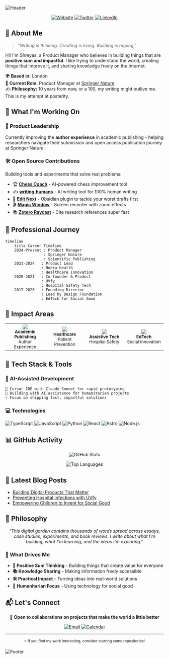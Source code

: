 
![Header](https://capsule-render.vercel.app/api?type=waving&color=gradient&customColorList=6&height=180&section=header&text=Shreyas%20Prakash&fontSize=42&fontColor=fff&animation=fadeIn&fontAlignY=32&desc=Building%20things%20that%20improve%20the%20world&descAlignY=51&descAlign=center)

<div align="center">
  
[![Website](https://img.shields.io/badge/Website-shreyasprakash.com-blue?style=for-the-badge&logo=safari&logoColor=white)](https://www.shreyasprakash.com)
[![Twitter](https://img.shields.io/badge/Twitter-@shreyasprakash-1DA1F2?style=for-the-badge&logo=twitter&logoColor=white)](https://twitter.com/shreyasmakes)
[![LinkedIn](https://img.shields.io/badge/LinkedIn-shreyasprakash-0077B5?style=for-the-badge&logo=linkedin&logoColor=white)](https://linkedin.com/in/shreyasprakash)


</div>

## 👋 About Me

> *"Writing is thinking. Creating is living. Building is hoping."*

Hi! I'm Shreyas, a Product Manager who believes in building things that are **positive sum and impactful**. I like trying to understand the world, creating things that improve it, and sharing knowledge freely on the Internet.

🌍 **Based in:** London  
🎯 **Current Role:** Product Manager at [Springer Nature](https://www.springernature.com/gp)  
✍️ **Philosophy:** 10 years from now, or a 100, my writing might outlive me. This is my attempt at posterity.

## 🚀 What I'm Working On

### 🏢 Product Leadership
Currently improving the **author experience** in academic publishing - helping researchers navigate their submission and open access publication journey at Springer Nature.

### 🛠️ Open Source Contributions
Building tools and experiments that solve real problems:

- 🏆 **[Chess Coach](https://chesscoach-one.vercel.app/)** - AI-powered chess improvement tool
- ✍️ **[writing.humans](https://github.com/shreyas-makes/writing.humans)** - AI writing tool for 100% human writing
- 📝 **[Edit Next](https://github.com/shreyas-makes/editnext-plugin)** - Obsidian plugin to tackle your worst drafts first
- 🎬 **[Magic Window](https://github.com/shreyas-makes/magic-window)** - Screen recorder with zoom effects
- 📚 **[Zotero Raycast](https://github.com/shreyas-makes/zotero-raycast)** - Cite research references super fast

## 💼 Professional Journey

```mermaid
timeline
    title Career Timeline
    2024-Present : Product Manager
                 : Springer Nature
                 : Scientific Publishing
    2021-2024   : Product Lead
                : Noora Health
                : Healthcare Innovation
    2020-2021   : Co-founder & Product
                : UVfy
                : Hospital Safety Tech
    2017-2020   : Founding Director
                : Lead by Design Foundation
                : EdTech for Social Good
```

## 🎯 Impact Areas

<table>
<tr>
<td align="center" width="25%">
<img src="https://img.shields.io/badge/Scientific-Publishing-blue?style=for-the-badge&logo=academia&logoColor=white"/>
<br><sub><b>Academic Publishing</b><br>Author Experience</sub>
</td>
<td align="center" width="25%">
<img src="https://img.shields.io/badge/Healthcare-Innovation-red?style=for-the-badge&logo=heart&logoColor=white"/>
<br><sub><b>Healthcare</b><br>Patient Prevention</sub>
</td>
<td align="center" width="25%">
<img src="https://img.shields.io/badge/Assistive-Technology-green?style=for-the-badge&logo=accessibility&logoColor=white"/>
<br><sub><b>Assistive Tech</b><br>Hospital Safety</sub>
</td>
<td align="center" width="25%">
<img src="https://img.shields.io/badge/Educational-Technology-orange?style=for-the-badge&logo=book&logoColor=white"/>
<br><sub><b>EdTech</b><br>Social Innovation</sub>
</td>
</tr>
</table>

## 🧰 Tech Stack & Tools

### 🎨 AI-Assisted Development
```
🤖 Cursor IDE with Claude Sonnet for rapid prototyping
🧠 Building with AI assistance for humanitarian projects
⚡ Focus on shipping fast, impactful solutions
```

### 💻 Technologies
![TypeScript](https://img.shields.io/badge/TypeScript-3178C6?style=for-the-badge&logo=typescript&logoColor=white)
![JavaScript](https://img.shields.io/badge/JavaScript-F7DF1E?style=for-the-badge&logo=javascript&logoColor=black)
![Python](https://img.shields.io/badge/Python-3776AB?style=for-the-badge&logo=python&logoColor=white)
![React](https://img.shields.io/badge/React-61DAFB?style=for-the-badge&logo=react&logoColor=black)
![Astro](https://img.shields.io/badge/Astro-FF5D01?style=for-the-badge&logo=astro&logoColor=white)
![Node.js](https://img.shields.io/badge/Node.js-339933?style=for-the-badge&logo=node.js&logoColor=white)

## 📊 GitHub Activity

<div align="center">
  
![GitHub Stats](https://github-readme-stats.vercel.app/api?username=shreyas-makes&show_icons=true&theme=vue-dark&hide_border=true&bg_color=0D1117&title_color=58A6FF&icon_color=58A6FF&text_color=C9D1D9&count_private=true)

![Top Languages](https://github-readme-stats.vercel.app/api/top-langs/?username=shreyas-makes&layout=compact&theme=vue-dark&hide_border=true&bg_color=0D1117&title_color=58A6FF&text_color=C9D1D9)

</div>

## 📝 Latest Blog Posts
<!-- BLOG-POST-LIST:START -->
- [Building Digital Products That Matter](https://www.shreyasprakash.com/posts/bdres/)
- [Preventing Hospital Infections with UVfy](https://www.shreyasprakash.com/posts/uvfy)
- [Empowering Children to Invent for Social Good](https://www.shreyasprakash.com/posts/dhive/)
<!-- BLOG-POST-LIST:END -->

## 🌟 Philosophy

<div align="center">
<i>"This digital garden contains thousands of words spread across essays, case studies, experiments, and book reviews. I write about what I'm building, what I'm learning, and the ideas I'm exploring."</i>
</div>

### 🎯 What Drives Me
- **🌱 Positive Sum Thinking** - Building things that create value for everyone
- **📚 Knowledge Sharing** - Making information freely accessible
- **🛠️ Practical Impact** - Turning ideas into real-world solutions
- **🤝 Humanitarian Focus** - Using technology for social good

## 📬 Let's Connect

<div align="center">

💌 **Open to collaborations on projects that make the world a little better**

[![Email](https://img.shields.io/badge/Email-Contact-EA4335?style=for-the-badge&logo=gmail&logoColor=white)](mailto:your-email@example.com)
[![Calendar](https://img.shields.io/badge/Schedule-Meeting-4285F4?style=for-the-badge&logo=google-calendar&logoColor=white)](https://calendly.com/shreyasprakash)

---

<sub>⭐ If you find my work interesting, consider starring some repositories!</sub>

</div>

![Footer](https://capsule-render.vercel.app/api?type=waving&color=gradient&customColorList=6&height=100&section=footer)
